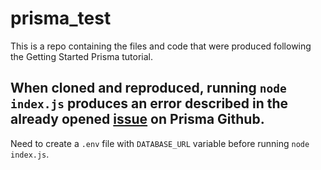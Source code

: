 # prisma_test

This is a repo containing the files and code that were produced following the Getting Started Prisma tutorial.

When cloned and reproduced, running `node index.js` produces an error described in the already opened [issue](https://github.com/prisma/prisma/issues/28379) on Prisma Github.
--------------
Need to create a `.env` file with `DATABASE_URL` variable before running `node index.js`.

